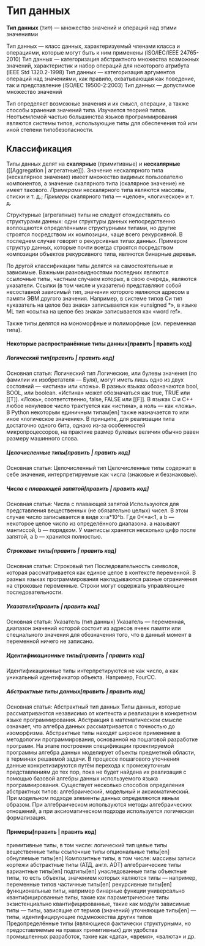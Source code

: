 # Тип данных
**Тип данных** (_тип_) — множество значений и операций над этими значениями

Тип данных — класс данных, характеризуемый членами класса и операциями, которые могут быть к ним применены (ISO/IEC/IEEE 24765-2010)
Тип данных — категоризация абстрактного множества возможных значений, характеристик и набор операций для некоторого атрибута (IEEE Std 1320.2-1998)
Тип данных — категоризация аргументов операций над значениями, как правило, охватывающая как поведение, так и представление (ISO/IEC 19500-2:2003)
Тип данных — допустимое множество значений

Тип определяет возможные значения и их смысл, операции, а также способы хранения значений типа. Изучается теорией типов. Неотъемлемой частью большинства языков программирования являются системы типов, использующие типы для обеспечения той или иной степени типобезопасности.

## Классификация
Типы данных делят на **скалярные** (примитивные) и **нескалярные** ([[Aggregation | агрегатные]]). Значение нескалярного типа (нескалярное значение) имеет множество видимых пользователю компонентов, а значение скалярного типа (скалярное значение) не имеет такового. 
*Примерами* нескалярного типа являются массивы, списки и т. д.; 
*Примеры* скалярного типа — «целое», «логическое» и т. д.

Структурные (агрегатные) типы не следует отождествлять со структурами данных: одни структуры данных непосредственно воплощаются определёнными структурными типами, но другие строятся посредством их композиции, чаще всего рекурсивной. В последнем случае говорят о рекурсивных типах данных. Примером структур данных, которые почти всегда строятся посредством композиции объектов рекурсивного типа, являются бинарные деревья.

По другой классификации типы делятся на самостоятельные и зависимые. Важными разновидностями последних являются ссылочные типы, частным случаем которых, в свою очередь, являются указатели. Ссылки (в том числе и указатели) представляют собой несоставной зависимый тип, значения которого являются адресом в памяти ЭВМ другого значения. Например, в системе типов Си тип «указатель на целое без знака» записывается как «unsigned *», в языке ML тип «ссылка на целое без знака» записывается как «word ref».

Также типы делятся на мономорфные и полиморфные (см. переменная типа).

#### Некоторые распространённые типы данных[править | править код]
##### Логический тип[править | править код]
Основная статья: Логический тип
Логические, или булевы значения (по фамилии их изобретателя — Буля), могут иметь лишь одно из двух состояний — «истина» или «ложь». В разных языках обозначаются bool, BOOL, или boolean. «Истина» может обозначаться как true, TRUE или [[T]]. «Ложь», соответственно, false, FALSE или [[F]]. В языках C и C++ любое ненулевое число трактуется как «истина», а ноль — как «ложь». В Python некоторым единичным типам[en] также назначается то или иное «логическое значение». В принципе, для реализации типа достаточно одного бита, однако из-за особенностей микропроцессоров, на практике размер булевых величин обычно равен размеру машинного слова.

##### Целочисленные типы[править | править код]
Основная статья: Целочисленный тип
Целочисленные типы содержат в себе значения, интерпретируемые как числа (знаковые и беззнаковые).

##### Числа с плавающей запятой[править | править код]
Основная статья: Числа с плавающей запятой
Используются для представления вещественных (не обязательно целых) чисел. В этом случае число записывается в виде x=a*10^b. Где 0<=a<1, а b — некоторое целое число из определённого диапазона. a называют мантиссой, b — порядком. У мантиссы хранятся несколько цифр после запятой, а b — хранится полностью.

##### Строковые типы[править | править код]
Основная статья: Строковый тип
Последовательность символов, которая рассматривается как единое целое в контексте переменной. В разных языках программирования накладываются разные ограничения на строковые переменные. Строки могут содержать управляющие последовательности.

##### Указатели[править | править код]
Основная статья: Указатель (тип данных)
Указатель — переменная, диапазон значений которой состоит из адресов ячеек памяти или специального значения для обозначения того, что в данный момент в переменной ничего не записано.

##### Идентификационные типы[править | править код]
Идентификационные типы интерпретируются не как число, а как уникальный идентификатор объекта. Например, FourCC.

##### Абстрактные типы данных[править | править код]
Основная статья: Абстрактный тип данных
Типы данных, которые рассматриваются независимо от контекста и реализации в конкретном языке программирования. Абстракция в математическом смысле означает, что алгебра данных рассматривается с точностью до изоморфизма. Абстрактные типы находят широкое применение в методологии программирования, основанной на пошаговой разработке программ. На этапе построения спецификации проектируемой программы алгебра данных моделирует объекты предметной области, в терминах решаемой задачи. В процессе пошагового уточнения данные конкретизируются путём перехода к промежуточным представлениям до тех пор, пока не будет найдена их реализация с помощью базовой алгебры данных используемого языка программирования. Существует несколько способов определения абстрактных типов: алгебраический, модельный и аксиоматический. При модельном подходе элементы данных определяются явным образом. При алгебраическом используются методы алгебраических отношений, а при аксиоматическом подходе используется логическая формализация.


#### Примеры[править | править код]
примитивные типы, в том числе:
	логический тип
	целые типы
	вещественные типы
	ссылочные типы
	опциональные типы[en]
	обнуляемые типы[en]
Композитные типы, в том числе:
	массивы
	записи
	кортежи
	абстрактные типы (АТД, англ. ADT)
алгебраические типы
вариантные типы[en]
подтипы[en]
унаследованные типы
объектные типы, то есть объекты, значением которых являются типы — например, переменные типов
частичные типы[en]
рекурсивные типы[en]
функциональные типы, например бинарные функции
универсально квантифицированные типы, такие как параметрические типы
экзистенциально квантифицированные, такие как модули
зависимые типы — типы, зависящие от термов (значений)
уточняющие типы[en] — типы, идентифицирующие подмножества других типов
Предопределённые типы (являющиеся фактически структурными, но предоставляемые на правах примитивных) для удобства промышленных разработок, такие как «дата», «время», «валюта» и др.